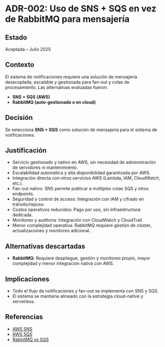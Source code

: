 # ADR-002: Uso de SNS + SQS en vez de RabbitMQ para mensajería

## Estado

Aceptada – Julio 2025

## Contexto

El sistema de notificaciones requiere una solución de mensajería desacoplada, escalable y gestionada para fan-out y colas de procesamiento. Las alternativas evaluadas fueron:

- **SNS + SQS (AWS)**
- **RabbitMQ (auto-gestionado o en cloud)**

## Decisión

Se selecciona **SNS + SQS** como solución de mensajería para el sistema de notificaciones.

## Justificación

- Servicio gestionado y nativo en AWS, sin necesidad de administración de servidores ni mantenimiento.
- Escalabilidad automática y alta disponibilidad garantizada por AWS.
- Integración directa con otros servicios AWS (Lambda, IAM, CloudWatch, etc.).
- Fan-out nativo: SNS permite publicar a múltiples colas SQS y otros endpoints.
- Seguridad y control de acceso: Integración con IAM y cifrado en tránsito/reposo.
- Costos operativos reducidos: Pago por uso, sin infraestructura dedicada.
- Monitoreo y auditoría: Integración con CloudWatch y CloudTrail.
- Menor complejidad operativa: RabbitMQ requiere gestión de clúster, actualizaciones y monitoreo adicional.

## Alternativas descartadas

- **RabbitMQ**: Requiere despliegue, gestión y monitoreo propio, mayor complejidad y menor integración nativa con AWS.

## Implicaciones

- Todo el flujo de notificaciones y fan-out se implementa con SNS y SQS.
- El sistema se mantiene alineado con la estrategia cloud-native y serverless.

## Referencias

- [AWS SNS](https://aws.amazon.com/sns/)
- [AWS SQS](https://aws.amazon.com/sqs/)
- [RabbitMQ vs SQS](https://aws.amazon.com/compare/the-difference-between-amazon-sqs-and-rabbitmq/)
